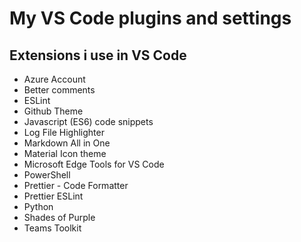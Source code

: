 # My VS Code plugins and settings


## Extensions i use in VS Code

- Azure Account 
- Better comments
- ESLint
- Github Theme
- Javascript (ES6) code snippets
- Log File Highlighter
- Markdown All in One
- Material Icon theme 
- Microsoft Edge Tools for VS Code
- PowerShell
- Prettier - Code Formatter
- Prettier ESLint
- Python
- Shades of Purple
- Teams Toolkit
